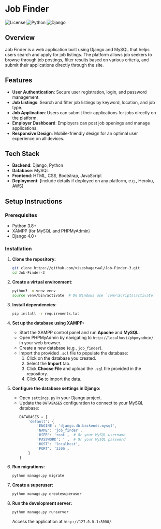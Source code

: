# Job Finder

![License](https://img.shields.io/badge/license-MIT-green)
![Python](https://img.shields.io/badge/python-3.8%2B-blue)
![Django](https://img.shields.io/badge/django-4.0%2B-brightgreen)

## Overview

Job Finder is a web application built using Django and MySQL that helps users search and apply for job listings. The platform allows job seekers to browse through job postings, filter results based on various criteria, and submit their applications directly through the site.

## Features

- **User Authentication**: Secure user registration, login, and password management.
- **Job Listings**: Search and filter job listings by keyword, location, and job type.
- **Job Application**: Users can submit their applications for jobs directly on the platform.
- **Employer Dashboard**: Employers can post job openings and manage applications.
- **Responsive Design**: Mobile-friendly design for an optimal user experience on all devices.

## Tech Stack

- **Backend**: Django, Python
- **Database**: MySQL
- **Frontend**: HTML, CSS, Bootstrap, JavaScript
- **Deployment**: [Include details if deployed on any platform, e.g., Heroku, AWS]

## Setup Instructions

### Prerequisites

- Python 3.8+
- XAMPP (for MySQL and PHPMyAdmin)
- Django 4.0+

### Installation

1. **Clone the repository:**
    ```bash
    git clone https://github.com/viseshagarwal/Job-Finder-3.git
    cd Job-Finder-3
    ```

2. **Create a virtual environment:**
    ```bash
    python3 -m venv venv
    source venv/bin/activate  # On Windows use `venv\Scripts\activate`
    ```

3. **Install dependencies:**
    ```bash
    pip install -r requirements.txt
    ```

4. **Set up the database using XAMPP:**

   - Start the XAMPP control panel and run **Apache** and **MySQL**.
   - Open PHPMyAdmin by navigating to `http://localhost/phpmyadmin/` in your web browser.
   - Create a new database (e.g., `job_finder`).
   - Import the provided `.sql` file to populate the database:
       1. Click on the database you created.
       2. Select the **Import** tab.
       3. Click **Choose File** and upload the `.sql` file provided in the repository.
       4. Click **Go** to import the data.

5. **Configure the database settings in Django:**

   - Open `settings.py` in your Django project.
   - Update the `DATABASES` configuration to connect to your MySQL database:
     ```python
     DATABASES = {
         'default': {
             'ENGINE': 'django.db.backends.mysql',
             'NAME': 'job_finder',
             'USER': 'root',  # Or your MySQL username
             'PASSWORD': '',  # Or your MySQL password
             'HOST': 'localhost',
             'PORT': '3306',
         }
     }
     ```

6. **Run migrations:**
    ```bash
    python manage.py migrate
    ```

7. **Create a superuser:**
    ```bash
    python manage.py createsuperuser
    ```

8. **Run the development server:**
    ```bash
    python manage.py runserver
    ```
    Access the application at `http://127.0.0.1:8000/`.
